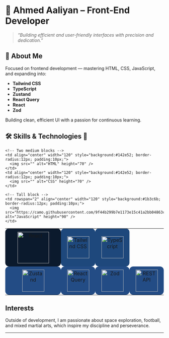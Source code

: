 # 🚀 Ahmed Aaliyan – Front-End Developer

> *“Building efficient and user-friendly interfaces with precision and dedication.”*

## 👋 About Me

Focused on frontend development — mastering HTML, CSS, JavaScript, and expanding into:

- **Tailwind CSS**  
- **TypeScript**  
- **Zustand**  
- **React Query**  
- **React**  
- **Zod**  

Building clean, efficient UI with a passion for continuous learning.

## 🛠️ Skills & Technologies 🚀

<table>
  <tr>
    <!-- Big block (e.g. React) -->
    <td rowspan="2" align="center" width="250" style="background:#0b1a2d; border-radius:12px; padding:10px;">
      <img src="" alt="React" height="100" />
    </td>
    
    <!-- Two medium blocks -->
    <td align="center" width="120" style="background:#142e52; border-radius:12px; padding:10px;">
      <img src="" alt="HTML" height="70" />
    </td>
    <td align="center" width="120" style="background:#142e52; border-radius:12px; padding:10px;">
      <img src="" alt="CSS" height="70" />
    </td>
    
    <!-- Tall block -->
    <td rowspan="2" align="center" width="120" style="background:#1b3c6b; border-radius:12px; padding:10px;">
      <img src="https://camo.githubusercontent.com/9f44b299b7e1173e15c41a2bb04863ca5e78c81ab947283d3b6f6475871b8f60/68747470733a2f2f74656368737461636b2d67656e657261746f722e76657263656c2e6170702f6a732d69636f6e2e737667" alt="JavaScript" height="90" />
    </td>
  </tr>
  
  <tr>
    <td align="center" width="120" style="background:#1e487c; border-radius:12px; padding:10px;">
      <img src="" alt="Tailwind CSS" height="70" />
    </td>
    <td align="center" width="120" style="background:#1e487c; border-radius:12px; padding:10px;">
      <img src="" alt="TypeScript" height="70" />
    </td>
  </tr>
  
  <tr>
    <td align="center" width="120" style="background:#234c85; border-radius:12px; padding:10px;">
      <img src="" alt="Zustand" height="70" />
    </td>
    <td align="center" width="120" style="background:#234c85; border-radius:12px; padding:10px;">
      <img src="" alt="React Query" height="70" />
    </td>
    <td align="center" width="120" style="background:#234c85; border-radius:12px; padding:10px;">
      <img src="" alt="Zod" height="70" />
    </td>
    <td align="center" width="120" style="background:#234c85; border-radius:12px; padding:10px;">
      <img src="https://camo.githubusercontent.com/baded9c49142c6eba68bc067e0d4b7c06db95b2b359eb048ff2112ff08686f06/68747470733a2f2f74656368737461636b2d67656e657261746f722e76657263656c2e6170702f726573746170692d69636f6e2e737667" alt="REST API" height="70" />
    </td>
  </tr>
</table>


## Interests  

Outside of development, I am passionate about space exploration, football, and mixed martial arts, which inspire my discipline and perseverance.

---
